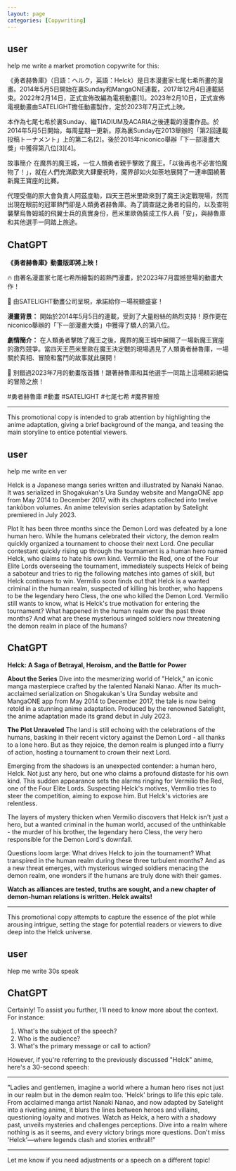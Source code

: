 ```yaml
---
layout: page
categories: [Copywriting]
---
```



## user
help me write a market promotion copywrite for this:

《勇者赫魯庫》（日語：ヘルク，英語：Helck）是日本漫畫家七尾七希所畫的漫畫。2014年5月5日開始在裏Sunday和MangaONE連載，2017年12月4日連載結束。2022年2月14日，正式宣佈改編為電視動畫[1]。2023年2月10日，正式宣佈電視動畫由SATELIGHT擔任動畫製作，定於2023年7月正式上映。

本作為七尾七希於裏Sunday、繼TIADIUM及ACARIA之後連載的漫畫作品。於2014年5月5日開始，每周星期一更新。原為裏Sunday在2013舉辦的「第2回連載投稿トーナメント」上的第二名[2]。後於2015年niconico舉辦「下一部漫畫大獎」中獲得第八位[3][4]。

故事簡介
在魔界的魔王城，一位人類勇者親手擊敗了魔王。「以後再也不必害怕魔物了！」，就在人們充滿歡笑大肆慶祝時，魔界卻如火如荼地展開了一連串圍繞著新魔王寶座的比賽。

代理受傷的原大會負責人阿茲度勒，四天王芭米里歐來到了魔王決定戰現場，然而出現在眼前的冠軍熱門卻是人類勇者赫魯庫。為了調查謎之勇者的目的，以及查明襲擊烏魯姆城的飛翼士兵的真實身份，芭米里歐偽裝成工作人員「安」，與赫魯庫和其他選手一同踏上旅途。

## ChatGPT
**《勇者赫魯庫》動畫版即將上映！**

🔥 由著名漫畫家七尾七希所繪製的超熱門漫畫，於2023年7月震撼登場的動畫大作！

🌟 由SATELIGHT動畫公司呈現，承諾給你一場視聽盛宴！

**漫畫背景：**
開始於2014年5月5日的連載，受到了大量粉絲的熱烈支持！原作更在niconico舉辦的「下一部漫畫大獎」中獲得了驕人的第八位。

**劇情簡介：**
在人類勇者擊敗了魔王之後，魔界的魔王城中展開了一場新魔王寶座的激烈競爭。當四天王芭米里歐在魔王決定戰的現場遇見了人類勇者赫魯庫，一場關於真相、冒險和奮鬥的故事就此展開！

📢 別錯過2023年7月的動畫版首播！跟著赫魯庫和其他選手一同踏上這場精彩絕倫的冒險之旅！ 

#勇者赫魯庫 #動畫 #SATELIGHT #七尾七希 #魔界冒險

---

This promotional copy is intended to grab attention by highlighting the anime adaptation, giving a brief background of the manga, and teasing the main storyline to entice potential viewers.

## user
help me write en ver

Helck is a Japanese manga series written and illustrated by Nanaki Nanao. It was serialized in Shogakukan's Ura Sunday website and MangaONE app from May 2014 to December 2017, with its chapters collected into twelve tankōbon volumes. An anime television series adaptation by Satelight premiered in July 2023.

Plot
It has been three months since the Demon Lord was defeated by a lone human hero. While the humans celebrated their victory, the demon realm quickly organized a tournament to choose their next Lord. One peculiar contestant quickly rising up through the tournament is a human hero named Helck, who claims to hate his own kind. Vermilio the Red, one of the Four Elite Lords overseeing the tournament, immediately suspects Helck of being a saboteur and tries to rig the following matches into games of skill, but Helck continues to win. Vermilio soon finds out that Helck is a wanted criminal in the human realm, suspected of killing his brother, who happens to be the legendary hero Cless, the one who killed the Demon Lord. Vermilio still wants to know, what is Helck's true motivation for entering the tournament? What happened in the human realm over the past three months? And what are these mysterious winged soldiers now threatening the demon realm in place of the humans?

## ChatGPT
**Helck: A Saga of Betrayal, Heroism, and the Battle for Power**

**About the Series**
Dive into the mesmerizing world of "Helck," an iconic manga masterpiece crafted by the talented Nanaki Nanao. After its much-acclaimed serialization on Shogakukan's Ura Sunday website and MangaONE app from May 2014 to December 2017, the tale is now being retold in a stunning anime adaptation. Produced by the renowned Satelight, the anime adaptation made its grand debut in July 2023.

**The Plot Unraveled**
The land is still echoing with the celebrations of the humans, basking in their recent victory against the Demon Lord - all thanks to a lone hero. But as they rejoice, the demon realm is plunged into a flurry of action, hosting a tournament to crown their next Lord.

Emerging from the shadows is an unexpected contender: a human hero, Helck. Not just any hero, but one who claims a profound distaste for his own kind. This sudden appearance sets the alarms ringing for Vermilio the Red, one of the Four Elite Lords. Suspecting Helck's motives, Vermilio tries to steer the competition, aiming to expose him. But Helck's victories are relentless.

The layers of mystery thicken when Vermilio discovers that Helck isn't just a hero, but a wanted criminal in the human world, accused of the unthinkable - the murder of his brother, the legendary hero Cless, the very hero responsible for the Demon Lord's downfall.

Questions loom large: What drives Helck to join the tournament? What transpired in the human realm during these three turbulent months? And as a new threat emerges, with mysterious winged soldiers menacing the demon realm, one wonders if the humans are truly done with their games.

**Watch as alliances are tested, truths are sought, and a new chapter of demon-human relations is written. Helck awaits!** 

---

This promotional copy attempts to capture the essence of the plot while arousing intrigue, setting the stage for potential readers or viewers to dive deep into the Helck universe.

## user
hlep me write 30s speak

## ChatGPT
Certainly! To assist you further, I'll need to know more about the context. For instance:

1. What's the subject of the speech?
2. Who is the audience?
3. What's the primary message or call to action?

However, if you're referring to the previously discussed "Helck" anime, here's a 30-second speech:

---

"Ladies and gentlemen, imagine a world where a human hero rises not just in our realm but in the demon realm too. 'Helck' brings to life this epic tale. From acclaimed manga artist Nanaki Nanao, and now adapted by Satelight into a riveting anime, it blurs the lines between heroes and villains, questioning loyalty and motives. Watch as Helck, a hero with a shadowy past, unveils mysteries and challenges perceptions. Dive into a realm where nothing is as it seems, and every victory brings more questions. Don't miss 'Helck'—where legends clash and stories enthrall!"

---

Let me know if you need adjustments or a speech on a different topic!

